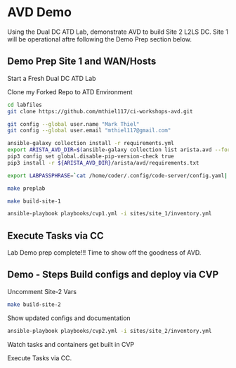 # AVD Demo

Using the Dual DC ATD Lab, demonstrate AVD to build Site 2 L2LS DC. Site 1 will be operational aftre following the Demo Prep section below.

## Demo Prep Site 1 and WAN/Hosts

Start a Fresh Dual DC ATD Lab

Clone my Forked Repo to ATD Environment

```bash
cd labfiles
git clone https://github.com/mthiel117/ci-workshops-avd.git
```

```bash
git config --global user.name "Mark Thiel"
git config --global user.email "mthiel117@gmail.com"
```

```bash
ansible-galaxy collection install -r requirements.yml
export ARISTA_AVD_DIR=$(ansible-galaxy collection list arista.avd --format yaml | head -1 | cut -d: -f1)
pip3 config set global.disable-pip-version-check true
pip3 install -r ${ARISTA_AVD_DIR}/arista/avd/requirements.txt
```

```bash
export LABPASSPHRASE=`cat /home/coder/.config/code-server/config.yaml| grep "password:" | awk '{print $2}'`
```

```bash
make preplab
```

```bash
make build-site-1
```

```bash
ansible-playbook playbooks/cvp1.yml -i sites/site_1/inventory.yml
```

## Execute Tasks via CC

Lab Demo prep complete!!! Time to show off the goodness of AVD.

## Demo - Steps Build configs and deploy via CVP

Uncomment Site-2 Vars

```bash
make build-site-2
```

Show updated configs and documentation

```bash
ansible-playbook playbooks/cvp2.yml -i sites/site_2/inventory.yml
```

Watch tasks and containers get built in CVP

Execute Tasks via CC.

